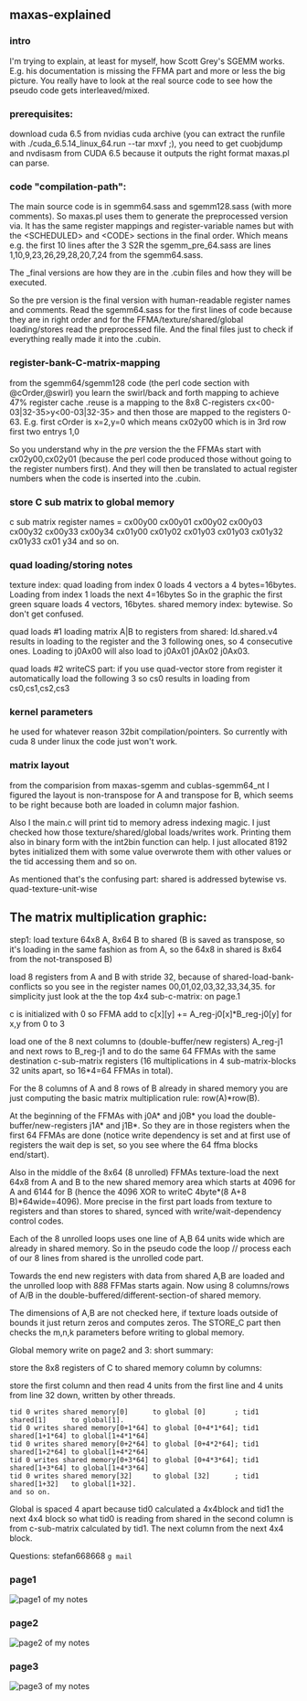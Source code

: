 ## maxas-explained
### intro

I'm trying to explain, at least for myself, how Scott Grey's SGEMM works.
E.g. his documentation is missing the FFMA part and more or less the big picture. You really have to look at the real source code to see how the pseudo code gets interleaved/mixed.

### prerequisites:
download cuda 6.5 from nvidias cuda archive (you can extract the runfile with ./cuda_6.5.14_linux_64.run --tar mxvf ;), you need to get cuobjdump and nvdisasm from CUDA 6.5 because it outputs the right format maxas.pl can parse.

### code "compilation-path": 
The main source code is in sgemm64.sass and sgemm128.sass (with more comments).
So maxas.pl uses them to generate the preprocessed version via. It has the same register mappings and register-variable names but with the \<SCHEDULED\> and \<CODE\> sections in the final order.
Which means e.g. the first 10 lines after the 3 S2R the sgemm_pre_64.sass are lines 1,10,9,23,26,29,28,20,7,24 from the sgemm64.sass.

The _final versions are how they are in the .cubin files and how they will be executed.

So the pre version is the final version with human-readable register names and comments.
Read the sgemm64.sass for the first lines of code because they are in right order and for the FFMA/texture/shared/global loading/stores read the preprocessed file. And the final files just to check if everything really made it into the .cubin.


### register-bank-C-matrix-mapping

from the sgemm64/sgemm128 code (the perl code section with @cOrder,@swirl) you learn the swirl/back and forth mapping to achieve 47% register cache .reuse is a mapping to the 8x8 C-registers cx<00-03|32-35>y<00-03|32-35> and then those are mapped to the registers 0-63.
E.g. first cOrder is x=2,y=0 which means cx02y00 which is in 3rd row first two entrys 1,0

So you understand why in the _pre_ version the the FFMAs start with cx02y00,cx02y01 (because the perl code produced those without going to the register numbers first). And they will then be translated to actual register numbers when the code is inserted into the .cubin.


### store C sub matrix to global memory
c sub matrix register names =
cx00y00 cx00y01 cx00y02 cx00y03 cx00y32 cx00y33 cx00y34
cx01y00 cx01y02 cx01y03 cx01y03 cx01y32 cx01y33 cx01 y34
and so on.


### quad loading/storing notes
texture index: quad loading from index 0 loads 4 vectors a 4 bytes=16bytes. Loading from index 1 loads the next 4=16bytes
So in the graphic the first green square loads 4 vectors, 16bytes.
shared memory index: bytewise. So don't get confused.

quad loads #1 loading matrix A|B to registers from shared: ld.shared.v4 results in loading to the register and the 3 following ones, so 4 consecutive ones. Loading to j0Ax00 will also load to j0Ax01 j0Ax02 j0Ax03.

quad loads #2 writeCS part: if you use quad-vector store from register it automatically load the following 3 so cs0 results in loading from cs0,cs1,cs2,cs3


### kernel parameters
he used for whatever reason 32bit compilation/pointers. So currently with cuda 8 under linux the code just won't work.


### matrix layout
from the comparision from maxas-sgemm and cublas-sgemm64_nt I figured the layout is non-transpose for A and transpose for B, which seems to be right because both are loaded in column major fashion.

Also I the main.c will print tid to memory adress indexing magic. I just checked how those texture/shared/global loads/writes work. Printing them also in binary form with the int2bin function can help. I just allocated 8192 bytes initialized them with some value overwrote them with other values or the tid accessing them and so on.

 As mentioned that's the confusing part: shared is addressed bytewise vs. quad-texture-unit-wise

 
## The matrix multiplication graphic:

step1: load texture 64x8 A, 8x64 B to shared (B is saved as transpose, so it's loading in the same fashion as from A, so the 64x8 in shared is 8x64 from the not-transposed B)

load 8 registers from A and B with stride 32, because of shared-load-bank-conflicts so you see in the register names 00,01,02,03,32,33,34,35.
for simplicity just look at the the top 4x4 sub-c-matrix: on page.1

c is initialized with 0 so FFMA add to c[x][y] += A_reg-j0[x]*B_reg-j0[y] for x,y from 0 to 3

load one of the 8 next columns to (double-buffer/new registers) A_reg-j1 and next rows to B_reg-j1 and to do the same 64 FFMAs with the same destination c-sub-matrix registers (16 multiplications in 4 sub-matrix-blocks 32 units apart, so 16*4=64 FFMAs in total).

For the 8 columns of A and 8 rows of B already in shared memory you are just computing the basic matrix multiplication rule: row(A)*row(B).

At the beginning of the FFMAs with j0A* and j0B* you load the double-buffer/new-registers j1A* and j1B*. So they are in those registers when the first 64 FFMAs are done (notice write dependency is set and at first use of registers the wait dep is set, so you see where the 64 ffma blocks end/start).

Also in the middle of the 8x64 (8 unrolled) FFMAs texture-load the next 64x8 from A and B to the new shared memory area which starts at 4096 for A and 6144 for B (hence the 4096 XOR to writeC 4byte*(8 A+8 B)*64wide=4096). More precise in the first part loads from texture to registers and than stores to shared, synced with write/wait-dependency control codes.


Each of the 8 unrolled loops uses one line of A,B 64 units wide which are already in shared memory.
So in the pseudo code the loop // process each of our 8 lines from shared
is the unrolled code part.

Towards the end new registers with data from shared A,B are loaded and the unrolled loop with 8*8*8 FFMas starts again. Now using 8 columns/rows of A/B in the double-buffered/different-section-of shared memory.

The dimensions of A,B are not checked here, if texture loads outside of bounds it just return zeros and computes zeros.
The STORE_C part then checks the m,n,k parameters before writing to global memory.

Global memory write on page2 and 3:
short summary: 

 store the 8x8 registers of C to shared memory column by columns:

 store the first column and then read 4 units from the first line and 4 units from line 32 down, written by other threads.
```
tid 0 writes shared memory[0]      to global [0]       ; tid1 shared[1]      to global[1].
tid 0 writes shared memory[0+1*64] to global [0+4*1*64]; tid1 shared[1+1*64] to global[1+4*1*64]
tid 0 writes shared memory[0+2*64] to global [0+4*2*64]; tid1 shared[1+2*64] to global[1+4*2*64]
tid 0 writes shared memory[0+3*64] to global [0+4*3*64]; tid1 shared[1+3*64] to global[1+4*3*64]
tid 0 writes shared memory[32]     to global [32]      ; tid1 shared[1+32]   to global[1+32].
and so on.
```

Global is spaced 4 apart because tid0 calculated a 4x4block and tid1 the next 4x4 block so what tid0 is reading from shared in the second column is from c-sub-matrix calculated by tid1. The next column from the next 4x4 block.

Questions: stefan668668 ```g mail```

### page1
![page1 of my notes](page1.jpg)
### page2
![page2 of my notes](page2.jpg)
### page3
![page3 of my notes](page3.jpg)





 
